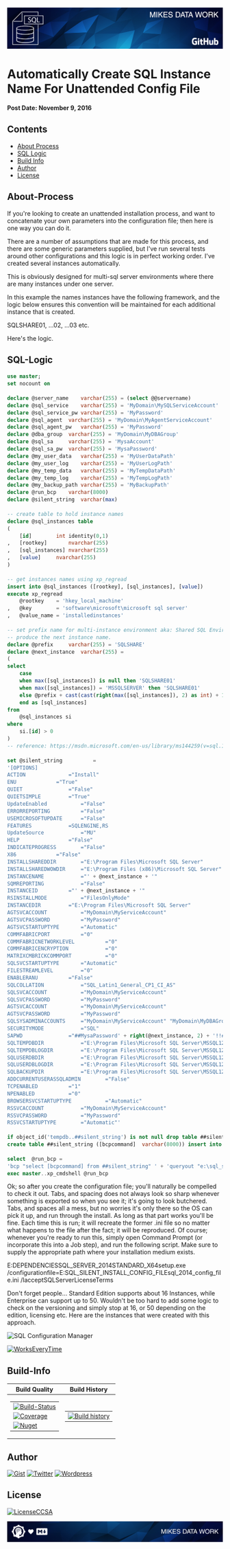 ![MIKES DATA WORK GIT REPO](https://raw.githubusercontent.com/mikesdatawork/images/master/git_mikes_data_work_banner_01.png "Mikes Data Work")        

# Automatically Create SQL Instance Name For Unattended Config File
**Post Date: November 9, 2016**        



## Contents    
- [About Process](##About-Process)  
- [SQL Logic](#SQL-Logic)  
- [Build Info](#Build-Info)  
- [Author](#Author)  
- [License](#License)       

## About-Process

<p>If you're looking to create an unattended installation process, and want to concatenate your own parameters into the configuration file; then here is one way you can do it.

There are a number of assumptions that are made for this process, and there are some generic parameters supplied, but I've run several tests around other configurations and this logic is in perfect working order. I've created several instances automatically.

This is obviously designed for multi-sql server environments where there are many instances under one server.

In this example the names instances have the following framework, and the logic below ensures this convention will be maintained for each additional instance that is created.

SQLSHARE01, …02, …03 etc.

Here's the logic.</p>      


## SQL-Logic
```SQL
use master;
set nocount on
 
declare @server_name    varchar(255) = (select @@servername)
declare @sql_service    varchar(255) = 'MyDomain\MySQLServiceAccount'
declare @sql_service_pw varchar(255) = 'MyPassword'
declare @sql_agent  varchar(255) = 'MyDomain\MyAgentServiceAccount'
declare @sql_agent_pw   varchar(255) = 'MyPassword'
declare @dba_group  varchar(255) = 'MyDomain\MyDBAGroup'
declare @sql_sa     varchar(255) = 'MysaAccount'
declare @sql_sa_pw  varchar(255) = 'MysaPassword'
declare @my_user_data   varchar(255) = 'MyUserDataPath'
declare @my_user_log    varchar(255) = 'MyUserLogPath'
declare @my_temp_data   varchar(255) = 'MyTempDataPath'
declare @my_temp_log    varchar(255) = 'MyTempLogPath'
declare @my_backup_path varchar(255) = 'MyBackupPath'
declare @run_bcp    varchar(8000) 
declare @silent_string  varchar(max)
 
-- create table to hold instance names
declare @sql_instances table
(
    [id]        int identity(0,1)
,   [rootkey]       nvarchar(255)
,   [sql_instances] nvarchar(255)
,   [value]     nvarchar(255)
)
  
-- get instances names using xp_regread
insert into @sql_instances ([rootkey], [sql_instances], [value])
execute xp_regread
    @rootkey    = 'hkey_local_machine'
,   @key        = 'software\microsoft\microsoft sql server'
,   @value_name = 'installedinstances'
  
-- set prefix name for multi-instance environment aka: Shared SQL Environment "SQLSHARE"
-- produce the next instance name.
declare @prefix     varchar(255) = 'SQLSHARE'
declare @next_instance  varchar(255) = 
(
select
    case
    when max([sql_instances]) is null then 'SQLSHARE01'
    when max([sql_instances]) = 'MSSQLSERVER' then 'SQLSHARE01'
    else @prefix + cast(cast(right(max([sql_instances]), 2) as int) + 1 as varchar)
    end as [sql_instances]
from
    @sql_instances si
where
    si.[id] > 0
)
-- reference: https://msdn.microsoft.com/en-us/library/ms144259(v=sql.120).aspx
 
set @silent_string          =
'[OPTIONS]
ACTION              ="Install"
ENU             ="True"
QUIET               ="False"
QUIETSIMPLE         ="True"
UpdateEnabled           ="False"
ERRORREPORTING          ="False"
USEMICROSOFTUPDATE      ="False"
FEATURES            =SQLENGINE,RS
UpdateSource            ="MU"
HELP                ="False"
INDICATEPROGRESS        ="False"
X86             ="False"
INSTALLSHAREDDIR        ="E:\Program Files\Microsoft SQL Server"
INSTALLSHAREDWOWDIR     ="E:\Program Files (x86)\Microsoft SQL Server"
INSTANCENAME            ="' + @next_instance + '"
SQMREPORTING            ="False"
INSTANCEID          ="' + @next_instance + '"
RSINSTALLMODE           ="FilesOnlyMode"
INSTANCEDIR         ="E:\Program Files\Microsoft SQL Server"
AGTSVCACCOUNT           ="MyDomain\MyServiceAccount"
AGTSVCPASSWORD          ="MyPassword"
AGTSVCSTARTUPTYPE       ="Automatic"
COMMFABRICPORT          ="0"
COMMFABRICNETWORKLEVEL          ="0"
COMMFABRICENCRYPTION            ="0"
MATRIXCMBRICKCOMMPORT           ="0"
SQLSVCSTARTUPTYPE       ="Automatic"
FILESTREAMLEVEL         ="0"
ENABLERANU          ="False"
SQLCOLLATION            ="SQL_Latin1_General_CP1_CI_AS"
SQLSVCACCOUNT           ="MyDomain\MyServiceAccount"
SQLSVCPASSWORD          ="MyPassword"
AGTSVCACCOUNT           ="MyDomain\MyServiceAccount"
AGTSVCPASSWORD          ="MyPassword"
SQLSYSADMINACCOUNTS     ="MyDomain\MyServiceAccount" "MyDomain\MyDBAGroup"
SECURITYMODE            ="SQL"
SAPWD               ="##MysaPassword' + right(@next_instance, 2) + '!!##"
SQLTEMPDBDIR            ="E:\Program Files\Microsoft SQL Server\MSSQL12.' + @next_instance + '\MSSQL\Data"
SQLTEMPDBLOGDIR         ="E:\Program Files\Microsoft SQL Server\MSSQL12.' + @next_instance + '\MSSQL\Data"
SQLUSERDBDIR            ="E:\Program Files\Microsoft SQL Server\MSSQL12.' + @next_instance + '\MSSQL\Data"
SQLUSERDBLOGDIR         ="E:\Program Files\Microsoft SQL Server\MSSQL12.' + @next_instance + '\MSSQL\Data"
SQLBACKUPDIR            ="E:\Program Files\Microsoft SQL Server\MSSQL12.' + @next_instance + '\MSSQL\Backup"
ADDCURRENTUSERASSQLADMIN        ="False"
TCPENABLED          ="1"
NPENABLED           ="0"
BROWSERSVCSTARTUPTYPE           ="Automatic"
RSSVCACCOUNT            ="MyDomain\MyServiceAccount"
RSSVCPASSWORD           ="MyPassword"
RSSVCSTARTUPTYPE        ="Automatic"'
 
if object_id('tempdb..##silent_string') is not null drop table ##silent_string
create table ##silent_string ([bcpcommand]  varchar(8000)) insert into  ##silent_string select @silent_string
 
select  @run_bcp = 
'bcp "select [bcpcommand] from ##silent_string" ' + 'queryout "e:\sql_silent_install_config_file\sql_2014_config_file.ini" -c -t -T -S' + @server_name 
exec master..xp_cmdshell @run_bcp
```

Ok; so after you create the configuration file; you'll naturally be compelled to check it out. Tabs, and spacing does not always look so sharp whenever something is exported so when you see it; it's going to look butchered. Tabs, and spaces all a mess, but no worries it's only there so the OS can pick it up, and run through the install. As long as that part works you'll be fine. Each time this is run; it will recreate the former .ini file so no matter what happens to the file after the fact; it will be reproduced.
Of course; whenever you're ready to run this, simply open Command Prompt (or incorporate this into a Job step), and run the following script. Make sure to supply the appropriate path where your installation medium exists.

E:DEPENDENCIESSQL_SERVER_2014STANDARD_X64setup.exe /configurationfile=E:SQL_SILENT_INSTALL_CONFIG_FILEsql_2014_config_file.ini /IacceptSQLServerLicenseTerms

Don't forget people… Standard Edition supports about 16 Instances, while Enterprise can support up to 50. Wouldn't be too hard to add some logic to check on the versioning and simply stop at 16, or 50 depending on the edition, licensing etc.
Here are the instances that were created with this approach.

![SQL Configuration Manager]( https://mikesdatawork.files.wordpress.com/2016/11/image0016.png "SQL Services")
 


[![WorksEveryTime](https://forthebadge.com/images/badges/60-percent-of-the-time-works-every-time.svg)](https://shitday.de/)

## Build-Info

| Build Quality | Build History |
|--|--|
|<table><tr><td>[![Build-Status](https://ci.appveyor.com/api/projects/status/pjxh5g91jpbh7t84?svg?style=flat-square)](#)</td></tr><tr><td>[![Coverage](https://coveralls.io/repos/github/tygerbytes/ResourceFitness/badge.svg?style=flat-square)](#)</td></tr><tr><td>[![Nuget](https://img.shields.io/nuget/v/TW.Resfit.Core.svg?style=flat-square)](#)</td></tr></table>|<table><tr><td>[![Build history](https://buildstats.info/appveyor/chart/tygerbytes/resourcefitness)](#)</td></tr></table>|

## Author

[![Gist](https://img.shields.io/badge/Gist-MikesDataWork-<COLOR>.svg)](https://gist.github.com/mikesdatawork)
[![Twitter](https://img.shields.io/badge/Twitter-MikesDataWork-<COLOR>.svg)](https://twitter.com/mikesdatawork)
[![Wordpress](https://img.shields.io/badge/Wordpress-MikesDataWork-<COLOR>.svg)](https://mikesdatawork.wordpress.com/)

 
## License
[![LicenseCCSA](https://img.shields.io/badge/License-CreativeCommonsSA-<COLOR>.svg)](https://creativecommons.org/share-your-work/licensing-types-examples/)

![Mikes Data Work](https://raw.githubusercontent.com/mikesdatawork/images/master/git_mikes_data_work_banner_02.png "Mikes Data Work")


